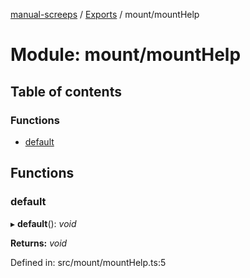 [manual-screeps](../README.md) / [Exports](../modules.md) / mount/mountHelp

# Module: mount/mountHelp

## Table of contents

### Functions

- [default](mount_mounthelp.md#default)

## Functions

### default

▸ **default**(): *void*

**Returns:** *void*

Defined in: src/mount/mountHelp.ts:5
